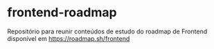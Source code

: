 # frontend-roadmap
Repositório para reunir conteúdos de estudo do roadmap de Frontend disponível em https://roadmap.sh/frontend
